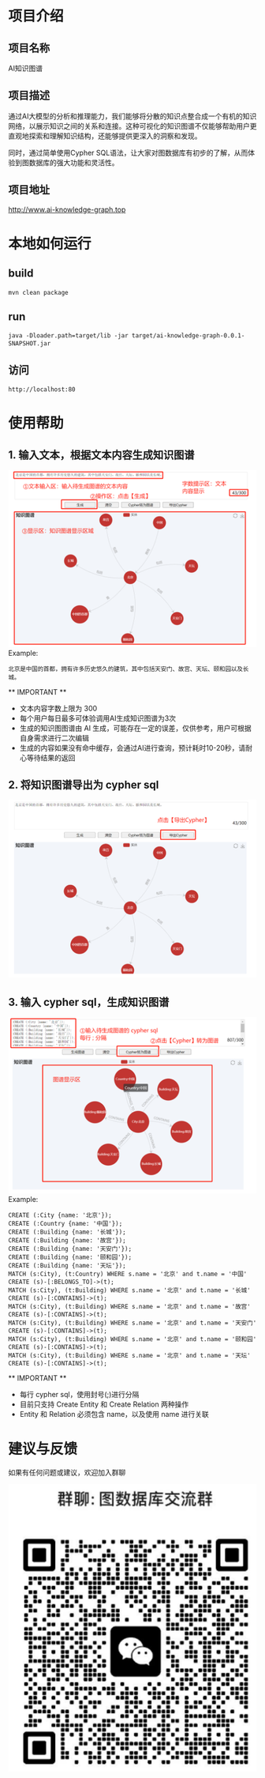 # 项目介绍
## 项目名称
AI知识图谱
## 项目描述
通过AI大模型的分析和推理能力，我们能够将分散的知识点整合成一个有机的知识网络，以展示知识之间的关系和连接。这种可视化的知识图谱不仅能够帮助用户更直观地探索和理解知识结构，还能够提供更深入的洞察和发现。

同时，通过简单使用Cypher SQL语法，让大家对图数据库有初步的了解，从而体验到图数据库的强大功能和灵活性。
## 项目地址
http://www.ai-knowledge-graph.top

# 本地如何运行
## build
```
mvn clean package
```

## run
```
java -Dloader.path=target/lib -jar target/ai-knowledge-graph-0.0.1-SNAPSHOT.jar
```

## 访问
```
http://localhost:80
```

# 使用帮助
## 1. 输入文本，根据文本内容生成知识图谱
![img_2.png](img_2.png)
Example:
```
北京是中国的首都，拥有许多历史悠久的建筑，其中包括天安门、故宫、天坛、颐和园以及长城。
```
** IMPORTANT **
- 文本内容字数上限为 300
- 每个用户每日最多可体验调用AI生成知识图谱为3次
- 生成的知识图图谱由 AI 生成，可能存在一定的误差，仅供参考，用户可根据自身需求进行二次编辑
- 生成的内容如果没有命中缓存，会通过AI进行查询，预计耗时10-20秒，请耐心等待结果的返回
## 2. 将知识图谱导出为 cypher sql
![img_3.png](img_3.png)
## 3. 输入 cypher sql，生成知识图谱
![img_4.png](img_4.png)
Example:
```
CREATE (:City {name: '北京'});
CREATE (:Country {name: '中国'});
CREATE (:Building {name: '长城'});
CREATE (:Building {name: '故宫'});
CREATE (:Building {name: '天安门'});
CREATE (:Building {name: '颐和园'});
CREATE (:Building {name: '天坛'});
MATCH (s:City), (t:Country) WHERE s.name = '北京' and t.name = '中国' CREATE (s)-[:BELONGS_TO]->(t);
MATCH (s:City), (t:Building) WHERE s.name = '北京' and t.name = '长城' CREATE (s)-[:CONTAINS]->(t);
MATCH (s:City), (t:Building) WHERE s.name = '北京' and t.name = '故宫' CREATE (s)-[:CONTAINS]->(t);
MATCH (s:City), (t:Building) WHERE s.name = '北京' and t.name = '天安门' CREATE (s)-[:CONTAINS]->(t);
MATCH (s:City), (t:Building) WHERE s.name = '北京' and t.name = '颐和园' CREATE (s)-[:CONTAINS]->(t);
MATCH (s:City), (t:Building) WHERE s.name = '北京' and t.name = '天坛' CREATE (s)-[:CONTAINS]->(t);
```
** IMPORTANT **
- 每行 cypher sql，使用封号(;)进行分隔
- 目前只支持 Create Entity 和 Create Relation 两种操作
- Entity 和 Relation 必须包含 name，以及使用 name 进行关联

# 建议与反馈
如果有任何问题或建议，欢迎加入群聊

![img.png](img.png)